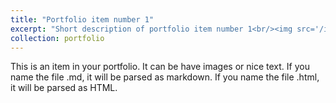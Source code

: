 ```yaml
---
title: "Portfolio item number 1"
excerpt: "Short description of portfolio item number 1<br/><img src='/images/knife.gif'>"
collection: portfolio
---
```


This is an item in your portfolio. It can be have images or nice text. If you name the file .md, it will be parsed as markdown. If you name the file .html, it will be parsed as HTML. 
